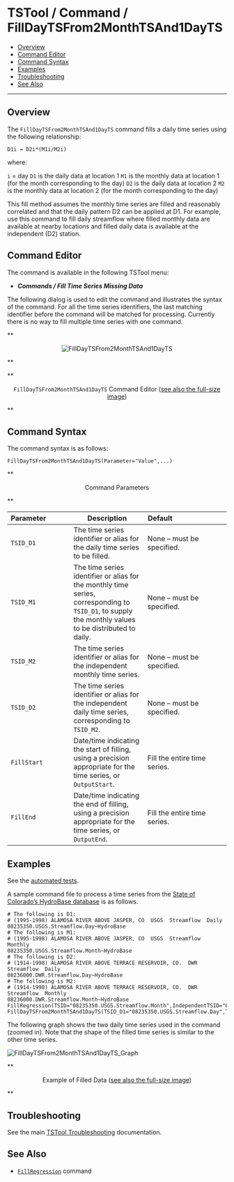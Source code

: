 # TSTool / Command / FillDayTSFrom2MonthTSAnd1DayTS #

*   [Overview](#overview)
*   [Command Editor](#command-editor)
*   [Command Syntax](#command-syntax)
*   [Examples](#examples)
*   [Troubleshooting](#troubleshooting)
*   [See Also](#see-also)

-------------------------

## Overview ##

The `FillDayTSFrom2MonthTSAnd1DayTS` command fills a daily time series using the following relationship:

```
D1i = D2i*(M1i/M2i)
```

where:

`i` = day
`D1` is the daily data at location 1
`M1` is the monthly data at location 1 (for the month corresponding to the day)
`D2` is the daily data at location 2
`M2` is the monthly data at location 2 (for the month corresponding to the day)

This fill method assumes the monthly time series are filled and reasonably
correlated and that the daily pattern D2 can be applied at D1.
For example, use this command to fill daily streamflow where filled
monthly data are available at nearby locations and filled daily data is available at the independent (D2) station. 

## Command Editor ##

The command is available in the following TSTool menu:

*   ***Commands / Fill Time Series Missing Data***

The following dialog is used to edit the command and illustrates the syntax of the command.
For all the time series identifiers, the last matching identifier before the command will be matched for processing.
Currently there is no way to fill multiple time series with one command.

**<p style="text-align: center;">
![FillDayTSFrom2MonthTSAnd1DayTS](FillDayTSFrom2MonthTSAnd1DayTS.png)
</p>**

**<p style="text-align: center;">
`FillDayTSFrom2MonthTSAnd1DayTS` Command Editor (<a href="../FillDayTSFrom2MonthTSAnd1DayTS.png">see also the full-size image</a>)
</p>**

## Command Syntax ##

The command syntax is as follows:

```text
FillDayTSFrom2MonthTSAnd1DayTS(Parameter="Value",...)
```
**<p style="text-align: center;">
Command Parameters
</p>**

|**Parameter**&nbsp;&nbsp;&nbsp;&nbsp;&nbsp;&nbsp;&nbsp;&nbsp;&nbsp;&nbsp;&nbsp;|**Description**|**Default**&nbsp;&nbsp;&nbsp;&nbsp;&nbsp;&nbsp;&nbsp;&nbsp;&nbsp;&nbsp;&nbsp;&nbsp;&nbsp;&nbsp;&nbsp;&nbsp;&nbsp;&nbsp;&nbsp;&nbsp;&nbsp;&nbsp;&nbsp;&nbsp;&nbsp;&nbsp;&nbsp;|
|--------------|-----------------|-----------------|
|`TSID_D1`|The time series identifier or alias for the daily time series to be filled.|None – must be specified.|
|`TSID_M1`|The time series identifier or alias for the monthly time series, corresponding to `TSID_D1`, to supply the monthly values to be distributed to daily.|None – must be specified.|
|`TSID_M2`|The time series identifier or alias for the independent monthly time series.|None – must be specified.|
|`TSID_D2`|The time series identifier or alias for the independent daily time series, corresponding to `TSID_M2`.|None – must be specified.|
|`FillStart`|Date/time indicating the start of filling, using a precision appropriate for the time series, or `OutputStart`.|Fill the entire time series.|
|`FillEnd`|Date/time indicating the end of filling, using a precision appropriate for the time series, or `OutputEnd`.|Fill the entire time series.|

## Examples ##

See the [automated tests](https://github.com/OpenCDSS/cdss-app-tstool-test/tree/master/test/commands/FillDayTSFrom2MonthTSAnd1DayTS).

A sample command file to process a time series from the [State of Colorado’s HydroBase database](../../datastore-ref/CO-HydroBase/CO-HydroBase.md)
is as follows.

```text
# The following is D1:
# (1995-1998) ALAMOSA RIVER ABOVE JASPER, CO  USGS  Streamflow  Daily
08235350.USGS.Streamflow.Day~HydroBase
# The following is M1:
# (1995-1998) ALAMOSA RIVER ABOVE JASPER, CO  USGS  Streamflow  Monthly
08235350.USGS.Streamflow.Month~HydroBase
# The following is D2:
# (1914-1998) ALAMOSA RIVER ABOVE TERRACE RESERVOIR, CO.  DWR  Streamflow  Daily
08236000.DWR.Streamflow.Day~HydroBase
# The following is M2:
# (1914-1998) ALAMOSA RIVER ABOVE TERRACE RESERVOIR, CO.  DWR  Streamflow  Monthly
08236000.DWR.Streamflow.Month~HydroBase
FillRegression(TSID="08235350.USGS.Streamflow.Month",IndependentTSID="08236000.DWR.Streamflow.Month",NumberOfEquations=OneEquation,Transformation=Linear)
FillDayTSFrom2MonthTSAnd1DayTS(TSID_D1="08235350.USGS.Streamflow.Day",TSID_M1="08235350.USGS.Streamflow.Month",TSID_M2="08236000.DWR.Streamflow.Month",TSID_D2="08236000.DWR.Streamflow.Day")
```
The following graph shows the two daily time series used in the command (zoomed in).
Note that the shape of the filled time series is similar to the other time series.

![FillDayTSFrom2MonthTSAnd1DayTS_Graph](FillDayTSFrom2MonthTSAnd1DayTS_Graph.png)

**<p style="text-align: center;">
Example of Filled Data (<a href="../FillDayTSFrom2MonthTSAnd1DayTS_Graph.png">see also the full-size image</a>)
</p>**

## Troubleshooting ##

See the main [TSTool Troubleshooting](../../troubleshooting/troubleshooting.md) documentation.

## See Also ##

*   [`FillRegression`](../FillRegression/FillRegression.md) command
